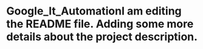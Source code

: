 # Google_It_AutomationI am editing the README file. Adding some more details about the project description.
